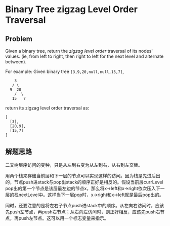 # Binary Tree zigzag Level Order Traversal

## Problem

Given a binary tree, return the *zigzag level order* traversal of its nodes' values. (ie, from left to right, then right to left for the next level and alternate between).

For example:
Given binary tree `[3,9,20,null,null,15,7]`,

```
    3
   / \
  9  20
    /  \
   15   7

```

return its zigzag level order traversal as:

```
[
  [3],
  [20,9],
  [15,7]
]
```

## 解题思路

二叉树层序访问的变种，只是从左到右变为从左到右，从右到左交替。

用两个栈来存储当前层和下一层的节点可以实现这样的访问。因为栈是先进后出的，节点push进stack与pop出stack的顺序正好是相反的。假设当前层currLevel pop出的第一个节点是该层最左边的节点x，那么将x->left和x->right依次压入下一层的栈nextLevel中。这样当下一层pop时，x->right和x->left就是最后pop出的。

同时，还要注意的是将左右子节点push进stack中的顺序。从左向右访问时，应该先push左节点，再push右节点；从右向左访问时，则正好相反，应该先push右节点，再push左节点。这可以用一个标志变量来指示。